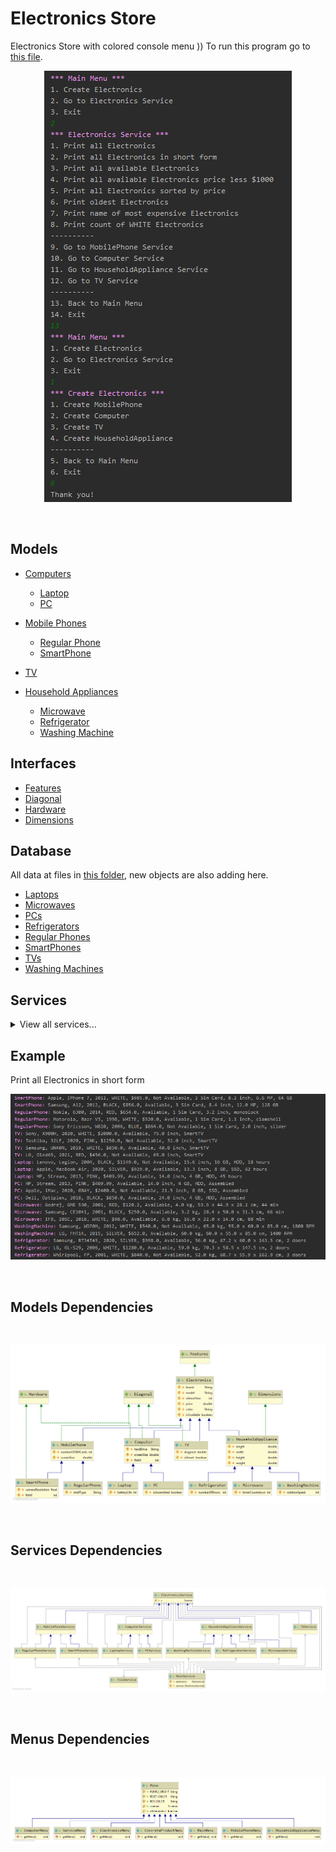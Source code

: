 # Electronics Store

Electronics Store with colored console menu )) To run this program go to    [this file](src/main/Test.java).
<br>
<p align="center">
<img src="assets/console.PNG" alt="menu"></img>
</p><br>

## Models

- [Computers](src/models/Computer.java)
  - [Laptop](src/models/Laptop.java)
  - [PC](src/models/PC.java)

- [Mobile Phones](src/models/MobilePhone.java)
  - [Regular Phone](src/models/RegularPhone.java)
  - [SmartPhone](src/models/SmartPhone.java)
  
- [TV](src/models/TV.java)

- [Household Appliances](src/models/HouseholdAppliances.java)
  - [Microwave](src/models/Microwave.java)
  - [Refrigerator](src/models/Refrigerator.java)
  - [Washing Machine](src/models/WashingMachine.java)

## Interfaces

- [Features](src/models/Features.java)
- [Diagonal](src/models/Diagonal.java)
- [Hardware](src/models/Hardware.java)
- [Dimensions](src/models/Dimensions.java)


## Database

All data at files in [this folder](data), new objects are also adding here.
- [Laptops](data/Laptop.txt)
- [Microwaves](data/Microwave.txt)
- [PCs](data/PC.txt)
- [Refrigerators](data/Refrigerator.txt)
- [Regular Phones](data/LapRegularPhonetop.txt)
- [SmartPhones](data/SmartPhone.txt)
- [TVs](data/TV.txt)
- [Washing Machines](data/WashingMachine.txt)

## Services
<details>
<summary>View all services...</summary>
<p>
  
1. Print all Electronics
2. Print all Electronics in short form
3. Print all available Electronics
4. Print all available Electronics price less $1000
5. Print all Electronics sorted by price
6. Print oldest Electronics
7. Print name of most expensive Electronics
8. Print count of WHITE Electronics
1. Print all MobilePhones
2. Print all MobilePhones in short form
3. Print all available MobilePhones
4. Print all available MobilePhones price less $1000
5. Print all MobilePhones sorted by price
6. Print oldest MobilePhone
7. Print name of most expensive MobilePhone
8. Print count of WHITE MobilePhones
9. Print all MobilePhones sorted by screen size

1. Print all RegularPhones
2. Print all RegularPhones in short form
3. Print all available RegularPhones
4. Print all available RegularPhones price less $1000
5. Print all RegularPhones sorted by price
6. Print oldest RegularPhone
7. Print name of most expensive RegularPhone
8. Print count of WHITE RegularPhones
9. Print all RegularPhones sorted by screen size
10. Print all monoblock shell RegularPhones

1. Print all SmartPhones
2. Print all SmartPhones in short form
3. Print all available SmartPhones
4. Print all available SmartPhones price less $1000
5. Print all SmartPhones sorted by price
6. Print oldest SmartPhone
7. Print name of most expensive SmartPhone
8. Print count of WHITE SmartPhones
9. Print all SmartPhones sorted by screen size

1. Print all Computers
2. Print all Computers in short form
3. Print all available Computers
4. Print all available Computers price less $1000
5. Print all Computers sorted by price
6. Print oldest Computer
7. Print name of most expensive Computer
8. Print count of WHITE Computers
9. Print all SSD Computers RAM less or equal 16 GB

1. Print all PCs
2. Print all PCs in short form
3. Print all available PCs
4. Print all available PCs price less $1000
5. Print all PCs sorted by price
6. Print oldest PC
7. Print name of most expensive PC
8. Print count of WHITE PCs
9. Print all SSD PCs RAM less or equal 16 GB

1. Print all Laptops
2. Print all Laptops in short form
3. Print all available Laptops
4. Print all available Laptops price less $1000
5. Print all Laptops sorted by price
6. Print oldest Laptop
7. Print name of most expensive Laptop
8. Print count of WHITE Laptops
9. Print all SSD Laptops RAM less or equal 16 GB
10. Print all Laptops buttery life more 20 hours

1. Print all TVs
2. Print all TVs in short form
3. Print all available TVs
4. Print all available TVs price less $1000
5. Print all TVs sorted by price
6. Print oldest TV
7. Print name of most expensive TV
8. Print count of WHITE TVs
9. Print all Smart TVs names

1. Print all HouseholdAppliances
2. Print all HouseholdAppliances in short form
3. Print all available HouseholdAppliances
4. Print all available HouseholdAppliances price less $1000
5. Print all HouseholdAppliances sorted by price
6. Print oldest HouseholdAppliance
7. Print name of most expensive HouseholdAppliance
8. Print count of WHITE HouseholdAppliances
9. Print name of heavier HouseholdAppliance

1. Print all Microwaves
2. Print all Microwaves in short form
3. Print all available Microwaves
4. Print all available Microwaves price less $1000
5. Print all Microwaves sorted by price
6. Print oldest Microwave
7. Print name of most expensive Microwave
8. Print count of WHITE Microwaves
9. Print name of heavier Microwave

1. Print all WashingMachines
2. Print all WashingMachines in short form
3. Print all available WashingMachines
4. Print all available WashingMachines price less $1000
5. Print all WashingMachines sorted by price
6. Print oldest WashingMachine
7. Print name of most expensive WashingMachine
8. Print count of WHITE WashingMachines
9. Print name of heavier WashingMachine
10. Print WashingMachines in descending order by RPM

1. Print all Refrigerators
2. Print all Refrigerators in short form
3. Print all available Refrigerators
4. Print all available Refrigerators price less $1000
5. Print all Refrigerators sorted by price
6. Print oldest Refrigerator
7. Print name of most expensive Refrigerator
8. Print count of WHITE Refrigerators
9. Print name of heavier Refrigerator
10. Print name of higherRefrigerator
</p>
</details> 

## Example

Print all Electronics in short form
<br>
<p align="center">
<img src="assets/example.PNG" alt="print all in short form"></img>
</p><br>

## Models Dependencies
<br>
<p align="center">
<img src="assets/modelsDeps.png" alt="modelsDependencies"></img>
</p><br>

## Services Dependencies
<br>
<p align="center">
<img src="assets/servicesDeps.png" alt="servicesDependencies"></img>
</p><br>

## Menus Dependencies
<br>
<p align="center">
<img src="assets/menusDeps.png" alt="menusDependencies"></img>
</p><br>
